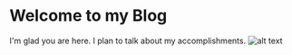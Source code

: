 # Welcome to my Blog

I'm glad you are here. I plan to talk about my accomplishments.
![alt text](https://user-images.githubusercontent.com/53529671/84222673-26c59f00-aaa6-11ea-976e-d6dc5f2fc186.png)

